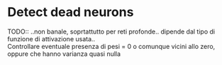 # Detect dead neurons

TODO::
..non banale, soprtattutto per reti profonde..
dipende dal tipo di funzione di attivazione usata..   
Controllare eventuale presenza di pesi = 0 o comunque vicini allo zero, oppure che hanno varianza quasi nulla

